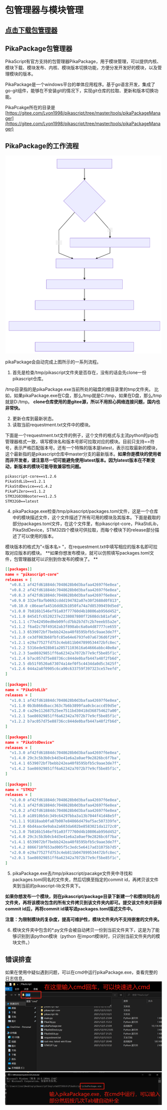 # 包管理器与模块管理

## [**点击下载**包管理器](https://gitee.com/Lyon1998/pikascript/attach_files/907478/download)
## PikaPackage包管理器


PikaScript有官方支持的包管理器PikaPackage，用于模块管理，可以提供内核、模块下载、模块发布、内核、模块版本切换功能，方便分发开发好的模块，以及管理模块的版本。
​

PikaPackage是一个windows平台的单体应用程序。基于go语言开发，集成了go-git组件，能够在不安装git的情况下，实现git仓库的拉取、更新和版本切换功能。
​

PikaPcakge所在的目录是
[https://gitee.com/Lyon1998/pikascript/tree/master/tools/pikaPackageManager](https://gitee.com/Lyon1998/pikascript/tree/master/tools/pikaPackageManager)
## PikaPackage的工作流程
![](assets/59aa08a00bc1ea6d0fede3e80091f0bd.svg)

pikaPackage会自动完成上图所示的一系列流程。

1. 首先是检查/tmp/pikascript文件夹是否存在，没有的话会先clone一份pikascript仓库。

/tmp目录指的是pikaPackage.exe当前所处的磁盘的根目录里的tmp文件夹。
比如，如果pikaPackage.exe在C盘，那么/tmp就是C:/tmp，如果在D盘，那么/tmp就是D:/tmp。
**clone仓库使用的是gitee源，所以不用担心网络连接问题，国内也非常快。**

2. 更新仓库到最新状态。
2. 读取当前requestment.txt文件中的模块。

下面是一个requestment.txt文件的例子，这个文件的格式与主流python的pip包管理器格式一致，填写模块名和版本号即可拉取对应的模块。目前只支持==符号，表示严格匹配版本号。还有一个特殊的版本是latest，表示拉取最新的模块，这个最新指的是pikascript仓库中master分支的最新版本。**如果你是模块的使用者而非开发者，请注意尽一切可能避免使用latest版本。因为latest版本在不断变动，新版本的模块可能导致兼容性问题。**
```
pikascript-core==v1.2.6
PikaStdLib==v1.2.1
PikaStdDevice==v1.4.2
PikaPiZero==v1.1.2
STM32G030Booter==v1.2.5
STM32G0==latest
```

4. pikaPackage.exe检查/tmp/pikascript/packages.toml文件，这是一个仓库中的模块描述文件，这个文件描述了所有可用的模块及其版本。下面是截取的部分packages.toml文件，在这个文件里，有pikascript-core，PikaStdLib，PikaStdDevice，STM32四个模块可供拉取，而每个模块下的release部分描述了可以使用的版本。

模块版本的格式为"<版本名> <commit id>"，在requestment.txt中填写相应的版本名即可拉取对应版本的模块。
**如果你想发布模块，就可以仿照填写packages.toml文件，包管理器就可以识别到你发布的模块了。 **
```json
[[packages]]
name = "pikascript-core"
releases = [
  "v0.8.1 af42fd61884dc7048628b0d3bafaa42697f6e8ea",
  "v0.8.2 af42fd61884dc7048628b0d3bafaa42697f6e8ea",
  "v0.8.3 af42fd61884dc7048628b0d3bafaa42697f6e8ea",
  "v0.9.0 332ef8afb0692cddd194782a07e30f2688d0f813",
  "v0.10.0 c86eaefa4516dd82b1050fa74a7d85399459d5ed",
  "v1.0.0 7b816b1546ef91a03f77760d4b10806ab956d452",
  "v1.1.0 845d1fc6520237e2238087800f72608dcb81afa6",
  "v1.1.1 c77e42450ed0eb09fcd7bb2b7d7c2b7eeeb55a2e",
  "v1.1.2 f6ad2c78f49162ab3f898abc6a0a4d87777ce655",
  "v1.1.3 6539072bf7bebb242ea40f8595bfb5c9aae3de7f",
  "v1.2.0 ce3df083b68fbfc85e64e6793fe07a6736d6f29f",
  "v1.2.1 e29a77527fd753c4eb811b047899534472bfc8ec",
  "v1.2.2 5316ede928b01a20571103616a64666abbc40e0a",
  "v1.2.3 5ae86929851ff6a62342a7072b77e9cf5be85f1c",
  "v1.2.4 b7ac057d75e88736cc844de0bafb447a48f2fb6d",
  "v1.2.5 db51f0520a673074a14ef0f5c4434da0d5c3425f",
  "v1.2.6 044a2a8f0905c6ca90c633759f397323ce57eefd",
]

[[packages]]
name = "PikaStdLib"
releases = [
  "v1.0.1 af42fd61884dc7048628b0d3bafaa42697f6e8ea",
  "v1.1.0 0b3b866dbacc363c7b6b3899faa0cbcaccd59d5e",
  "v1.2.0 ca29e112687525ee7511bd30418d368754627a00",
  "v1.2.1 5ae86929851ff6a62342a7072b77e9cf5be85f1c",
  "v1.2.2 b7ac057d75e88736cc844de0bafb447a48f2fb6d",
]

[[packages]]
name = "PikaStdDevice"
releases = [
  "v1.3.0 af42fd61884dc7048628b0d3bafaa42697f6e8ea",
  "v1.4.0 29c3c5b3b0cb4d3e41e6a2a0aef9e2826bc6f7ba",
  "v1.4.1 6539072bf7bebb242ea40f8595bfb5c9aae3de7f",
  "v1.4.2 5ae86929851ff6a62342a7072b77e9cf5be85f1c",
]

[[packages]]
name = "STM32"
releases = [
  "v1.0.0 af42fd61884dc7048628b0d3bafaa42697f6e8ea",
  "v1.0.1 af42fd61884dc7048628b0d3bafaa42697f6e8ea",
  "v1.0.2 af42fd61884dc7048628b0d3bafaa42697f6e8ea",
  "v1.1.0 a18910b5dc349c64297bba3a13b7044f41d48e5f",
  "v1.1.1 91818aab0fa87b007e84866d479af5ac507339fe",
  "v1.2.0 6bd4aac6e9aba2a603da602be8583021da1272c0",
  "v1.3.0 7b816b1546ef91a03f77760d4b10806ab956d452",
  "v1.4.0 29c3c5b3b0cb4d3e41e6a2a0aef9e2826bc6f7ba",
  "v1.4.1 6539072bf7bebb242ea40f8595bfb5c9aae3de7f",
  "v1.4.2 8866710f653ad005f5c3edc5e6417ad31075b7d5",
  "v2.0.0 e29a77527fd753c4eb811b047899534472bfc8ec",
  "v2.0.1 5ae86929851ff6a62342a7072b77e9cf5be85f1c",
]
```

5. pikaPackage.exe去/tmp/pikascript/pacakge文件夹中寻找和packages.toml同名的文件夹，然后切换至指定的commit id，再拷贝该文件夹到当前的pikascript-lib文件夹下。

**如果你想发布一个模块，则在pikascript/package目录下新建一个和模块同名的文件夹，再将该模块包含的所有文件拷贝到该文件夹内即可。提交该文件夹并获得commit id后，再将commit id填写进packages.toml描述文件中。**
​

**注意：为限制模块的复杂度，提高可维护性，模块文件夹内不支持嵌套的文件夹。**

6. 模块文件夹中包含的*.py文件会被自动拷贝一份到当前文件夹下，这是为了能够识别到该python模块（python 在import模块时，只识别当前文件夹内的模块文件。）
## 错误排查


如果在使用中疑似遇到问题，可以在cmd中运行pikaPackage.exe，查看完整的日志信息。
![image.png](assets/1639382545595-8a1bdb35-f995-4fc2-a23d-f60b0d3cc9aa.png)
![image.png](assets/1639382594452-b9ab5fa4-3712-4852-8ce0-42cee9345ac9.png)
